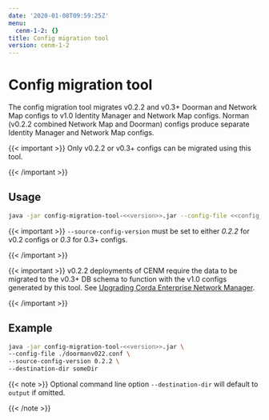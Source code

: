```yaml
---
date: '2020-01-08T09:59:25Z'
menu:
  cenm-1-2: {}
title: Config migration tool
version: cenm-1-2
---
```



# Config migration tool

The config migration tool migrates v0.2.2 and v0.3+ Doorman and Network Map configs to v1.0 Identity Manager and
            Network Map configs. Norman (v0.2.2 combined Network Map and Doorman) configs produce separate Identity Manager and
            Network Map configs.


{{< important >}}
Only v0.2.2 or v0.3+ configs can be migrated using this tool.


{{< /important >}}

## Usage

```bash
java -jar config-migration-tool-<<version>>.jar --config-file <<config_file>> [options]
```

{{< important >}}
`--source-config-version` must be set to either *0.2.2* for v0.2 configs or *0.3* for 0.3+ configs.


{{< /important >}}

{{< important >}}
v0.2.2 deployments of CENM require the data to be migrated to the v0.3+ DB schema to function with
                    the v1.0 configs generated by this tool. See [Upgrading Corda Enterprise Network Manager](upgrade-notes.md).


{{< /important >}}

## Example

```bash
java -jar config-migration-tool-<<version>>.jar \
--config-file ./doormanv022.conf \
--source-config-version 0.2.2 \
--destination-dir someDir
```

{{< note >}}
Optional command line option `--destination-dir` will default to `output` if omitted.

{{< /note >}}

